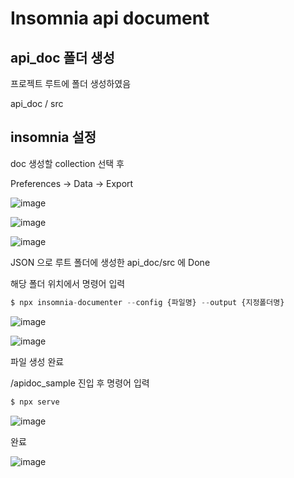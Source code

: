 
# Insomnia api document

## api_doc 폴더 생성

프로젝트 루트에 폴더 생성하였음

api_doc / src

## insomnia 설정

doc 생성할 collection 선택 후 

Preferences → Data → Export

![image](https://github.com/user-attachments/assets/5f3b31ee-a8a9-48be-ae13-abf573238366)

![image](https://github.com/user-attachments/assets/7940e8a5-3f6c-4d9b-9074-d4d22f49a92f)

![image](https://github.com/user-attachments/assets/0610facf-f5b1-4697-8a17-ad60992388ce)

JSON 으로 루트 폴더에 생성한 api_doc/src 에 Done

해당 폴더 위치에서 명령어 입력

```jsx
$ npx insomnia-documenter --config {파일명} --output {지정폴더명}
```

![image](https://github.com/user-attachments/assets/ae82f00f-c45f-4878-b7e0-def70af4d044)

![image](https://github.com/user-attachments/assets/5d9d117d-b173-457e-90b8-ba7f3b1e2eb6)

파일 생성 완료

/apidoc_sample 진입 후 명령어 입력

```jsx
$ npx serve
```

![image](https://github.com/user-attachments/assets/de118df0-0350-480f-87d8-a56aa2cc4a70)

완료

![image](https://github.com/user-attachments/assets/2b1ca19c-bc8c-4483-a838-4cc6296e784c)
